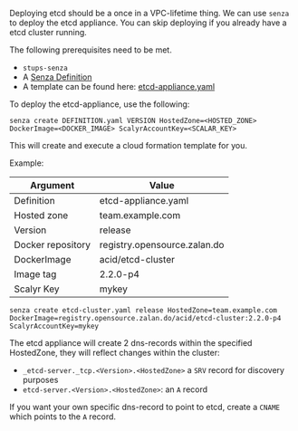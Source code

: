 Deploying etcd should be a once in a VPC-lifetime thing. We can use `senza` to deploy the etcd appliance.
You can skip deploying if you already have a etcd cluster running.

The following prerequisites need to be met.

* `stups-senza`
* A [Senza Definition](http://stups.readthedocs.org/en/latest/components/senza.html#senza-definition)
* A template can be found here: [etcd-appliance.yaml](https://github.com/zalando/spilo/blob/master/etcd-cluster-appliance/etcd-cluster.yaml)

To deploy the etcd-appliance, use the following:

	senza create DEFINITION.yaml VERSION HostedZone=<HOSTED_ZONE> DockerImage=<DOCKER_IMAGE> ScalyrAccountKey=<SCALAR_KEY>

This will create and execute a cloud formation template for you.

Example:

Argument   		   | Value
-------------------|-------
Definition         | etcd-appliance.yaml
Hosted zone 	   | team.example.com
Version 		   | release
Docker repository  | registry.opensource.zalan.do
DockerImage       | acid/etcd-cluster
Image tag          | 2.2.0-p4
Scalyr Key         | mykey

	senza create etcd-cluster.yaml release HostedZone=team.example.com DockerImage=registry.opensource.zalan.do/acid/etcd-cluster:2.2.0-p4 ScalyrAccountKey=mykey

The etcd appliance will create 2 dns-records within the specified HostedZone, they will reflect changes within
the cluster:

- `_etcd-server._tcp.<Version>.<HostedZone>`  a `SRV` record for discovery purposes
- `etcd-server.<Version>.<HostedZone>`: an `A` record 

If you want your own specific dns-record to point to etcd, create a `CNAME` which points to the `A` record.
